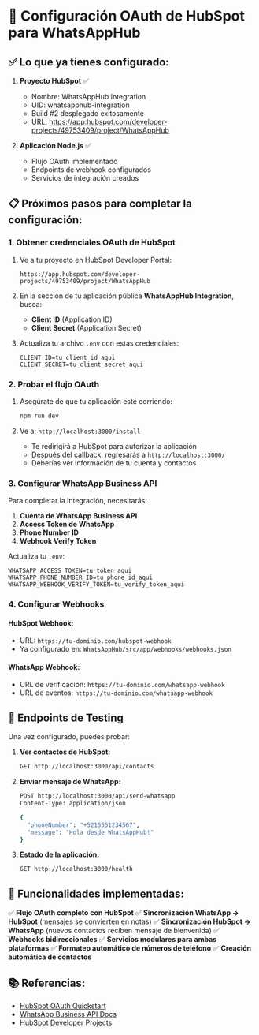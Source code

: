 # 🔧 Configuración OAuth de HubSpot para WhatsAppHub

## ✅ **Lo que ya tienes configurado:**

1. **Proyecto HubSpot** ✅
   - Nombre: WhatsAppHub Integration
   - UID: whatsapphub-integration  
   - Build #2 desplegado exitosamente
   - URL: https://app.hubspot.com/developer-projects/49753409/project/WhatsAppHub

2. **Aplicación Node.js** ✅
   - Flujo OAuth implementado
   - Endpoints de webhook configurados
   - Servicios de integración creados

## 📋 **Próximos pasos para completar la configuración:**

### 1. **Obtener credenciales OAuth de HubSpot**

1. Ve a tu proyecto en HubSpot Developer Portal:
   ```
   https://app.hubspot.com/developer-projects/49753409/project/WhatsAppHub
   ```

2. En la sección de tu aplicación pública **WhatsAppHub Integration**, busca:
   - **Client ID** (Application ID)  
   - **Client Secret** (Application Secret)

3. Actualiza tu archivo `.env` con estas credenciales:
   ```env
   CLIENT_ID=tu_client_id_aqui
   CLIENT_SECRET=tu_client_secret_aqui
   ```

### 2. **Probar el flujo OAuth**

1. Asegúrate de que tu aplicación esté corriendo:
   ```bash
   npm run dev
   ```

2. Ve a: `http://localhost:3000/install`
   - Te redirigirá a HubSpot para autorizar la aplicación
   - Después del callback, regresarás a `http://localhost:3000/`
   - Deberías ver información de tu cuenta y contactos

### 3. **Configurar WhatsApp Business API**

Para completar la integración, necesitarás:

1. **Cuenta de WhatsApp Business API**
2. **Access Token de WhatsApp**
3. **Phone Number ID**
4. **Webhook Verify Token**

Actualiza tu `.env`:
```env
WHATSAPP_ACCESS_TOKEN=tu_token_aqui
WHATSAPP_PHONE_NUMBER_ID=tu_phone_id_aqui
WHATSAPP_WEBHOOK_VERIFY_TOKEN=tu_verify_token_aqui
```

### 4. **Configurar Webhooks**

#### HubSpot Webhook:
- URL: `https://tu-dominio.com/hubspot-webhook`
- Ya configurado en: `WhatsAppHub/src/app/webhooks/webhooks.json`

#### WhatsApp Webhook:
- URL de verificación: `https://tu-dominio.com/whatsapp-webhook`
- URL de eventos: `https://tu-dominio.com/whatsapp-webhook`

## 🧪 **Endpoints de Testing**

Una vez configurado, puedes probar:

1. **Ver contactos de HubSpot:**
   ```bash
   GET http://localhost:3000/api/contacts
   ```

2. **Enviar mensaje de WhatsApp:**
   ```bash
   POST http://localhost:3000/api/send-whatsapp
   Content-Type: application/json
   
   {
     "phoneNumber": "+5215551234567",
     "message": "Hola desde WhatsAppHub!"
   }
   ```

3. **Estado de la aplicación:**
   ```bash
   GET http://localhost:3000/health
   ```

## 🔗 **Funcionalidades implementadas:**

✅ **Flujo OAuth completo con HubSpot**
✅ **Sincronización WhatsApp → HubSpot** (mensajes se convierten en notas)
✅ **Sincronización HubSpot → WhatsApp** (nuevos contactos reciben mensaje de bienvenida)
✅ **Webhooks bidireccionales**
✅ **Servicios modulares para ambas plataformas**
✅ **Formateo automático de números de teléfono**
✅ **Creación automática de contactos**

## 📚 **Referencias:**

- [HubSpot OAuth Quickstart](https://github.com/HubSpot/oauth-quickstart-nodejs)
- [WhatsApp Business API Docs](https://developers.facebook.com/docs/whatsapp/)
- [HubSpot Developer Projects](https://developers.hubspot.com/docs/platform/developer-projects)